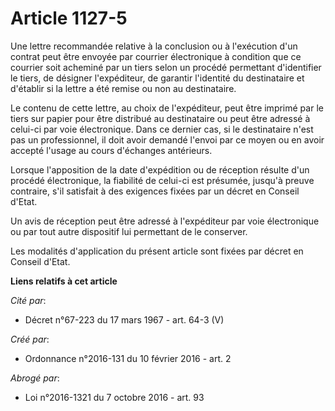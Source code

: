# Article 1127-5

Une lettre recommandée relative à la conclusion ou à l'exécution d'un contrat peut être envoyée par courrier électronique à
condition que ce courrier soit acheminé par un tiers selon un procédé permettant d'identifier le tiers, de désigner
l'expéditeur, de garantir l'identité du destinataire et d'établir si la lettre a été remise ou non au destinataire. 

Le contenu de cette lettre, au choix de l'expéditeur, peut être imprimé par le tiers sur papier pour être distribué au
destinataire ou peut être adressé à celui-ci par voie électronique. Dans ce dernier cas, si le destinataire n'est pas un
professionnel, il doit avoir demandé l'envoi par ce moyen ou en avoir accepté l'usage au cours d'échanges antérieurs. 

Lorsque l'apposition de la date d'expédition ou de réception résulte d'un procédé électronique, la fiabilité de celui-ci est
présumée, jusqu'à preuve contraire, s'il satisfait à des exigences fixées par un décret en Conseil d'Etat. 

Un avis de réception peut être adressé à l'expéditeur par voie électronique ou par tout autre dispositif lui permettant de le
conserver. 

Les modalités d'application du présent article sont fixées par décret en Conseil d'Etat.

**Liens relatifs à cet article**

_Cité par_:

  - Décret n°67-223 du 17 mars 1967 - art. 64-3 (V)

_Créé par_:

  - Ordonnance n°2016-131 du 10 février 2016 - art. 2

_Abrogé par_:

  - Loi n°2016-1321 du 7 octobre 2016 - art. 93
